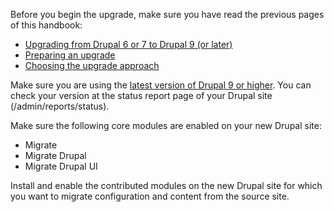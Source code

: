 Before you begin the upgrade, make sure you have read the previous pages of this handbook:

* [Upgrading from Drupal 6 or 7 to Drupal 9 (or later)](https://www.drupal.org/docs/upgrading-drupal/upgrading-from-drupal-6-or-7-to-drupal-9-or-later)
* [Preparing an upgrade](https://www.drupal.org/docs/8/upgrade/preparing-an-upgrade)
* [Choosing the upgrade approach](https://www.drupal.org/docs/8/upgrade/choosing-the-upgrade-approach)

Make sure you are using the [latest version of Drupal 9 or higher](http://www.drupal.org/project/drupal). You can check your version at the status report page of your Drupal site (/admin/reports/status).

Make sure the following core modules are enabled on your new Drupal site:

* Migrate
* Migrate Drupal
* Migrate Drupal UI

Install and enable the contributed modules on the new Drupal site for which you want to migrate configuration and content from the source site.